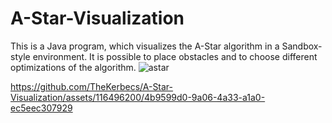 # A-Star-Visualization
This is a Java program, which visualizes the A-Star algorithm in a Sandbox-style environment. It is possible to place obstacles and to choose different optimizations of the algorithm.
![astar](https://github.com/TheKerbecs/A-Star-Visualization/assets/116496200/f8d6301e-02ca-43a0-9986-3239794b89ea)



https://github.com/TheKerbecs/A-Star-Visualization/assets/116496200/4b9599d0-9a06-4a33-a1a0-ec5eec307929

